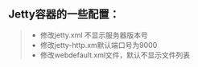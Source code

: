 ## Jetty容器的一些配置：
> * 修改jetty.xml 不显示服务器版本号
> * 修改jetty-http.xm默认端口号为9000
> * 修改webdefault.xml文件，默认不显示文件列表